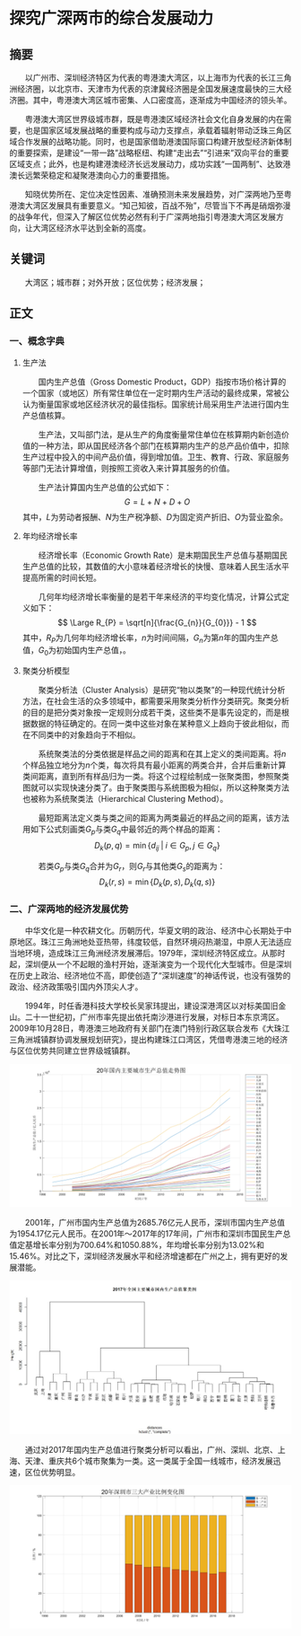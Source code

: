 # 探究广深两市的综合发展动力

## 摘要

&emsp;&emsp;以广州市、深圳经济特区为代表的粤港澳大湾区，以上海市为代表的长江三角洲经济圈，以北京市、天津市为代表的京津冀经济圈是全国发展速度最快的三大经济圈。其中，粤港澳大湾区城市密集、人口密度高，逐渐成为中国经济的领头羊。

&emsp;&emsp;粤港澳大湾区世界级城市群，既是粤港澳区域经济社会文化自身发展的内在需要，也是国家区域发展战略的重要构成与动力支撑点，承载着辐射带动泛珠三角区域合作发展的战略功能。同时，也是国家借助港澳国际窗口构建开放型经济新体制的重要探索，是建设“一带一路”战略枢纽、构建“走出去”“引进来”双向平台的重要区域支点；此外，也是构建港澳经济长远发展动力，成功实践“一国两制”、达致港澳长远繁荣稳定和凝聚港澳向心力的重要措施。

&emsp;&emsp;知晓优势所在、定位决定性因素、准确预测未来发展趋势，对广深两地乃至粤港澳大湾区发展具有重要意义。“知己知彼，百战不殆”，尽管当下不再是硝烟弥漫的战争年代，但深入了解区位优势必然有利于广深两地指引粤港澳大湾区发展方向，让大湾区经济水平达到全新的高度。

## 关键词

&emsp;&emsp;大湾区；城市群；对外开放；区位优势；经济发展；

## 正文

### 一、概念字典

1. 生产法

    &emsp;&emsp;国内生产总值（Gross Domestic Product，GDP）指按市场价格计算的一个国家（或地区）所有常住单位在一定时期内生产活动的最终成果，常被公认为衡量国家或地区经济状况的最佳指标。国家统计局采用生产法进行国内生产总值核算。

    &emsp;&emsp;生产法，又叫部门法，是从生产的角度衡量常住单位在核算期内新创造价值的一种方法，即从国民经济各个部门在核算期内生产的总产品价值中，扣除生产过程中投入的中间产品价值，得到增加值。卫生、教育、行政、家庭服务等部门无法计算增值，则按照工资收入来计算其服务的价值。

    &emsp;&emsp;生产法计算国内生产总值的公式如下：
    $$ G = L + N + D + O $$
    其中，$L$为劳动者报酬、$N$为生产税净额、$D$为固定资产折旧、$O$为营业盈余。

2. 年均经济增长率

    &emsp;&emsp;经济增长率（Economic Growth Rate）是末期国民生产总值与基期国民生产总值的比较，其数值的大小意味着经济增长的快慢、意味着人民生活水平提高所需的时间长短。

    &emsp;&emsp;几何年均经济增长率衡量的是若干年来经济的平均变化情况，计算公式定义如下：
    $$ \Large R_{P} = \sqrt[n]{\frac{G_{n}}{G_{0}}} - 1 $$
    其中，$R_{P}$为几何年均经济增长率，$n$为时间间隔，$G_{n}$为第$n$年的国内生产总值，$G_{0}$为初始国内生产总值，。

3. 聚类分析模型

    &emsp;&emsp;聚类分析法（Cluster Analysis）是研究“物以类聚”的一种现代统计分析方法，在社会生活的众多领域中，都需要采用聚类分析作分类研究。聚类分析的目的是把分类对象按一定规则分成若干类，这些类不是事先设定的，而是根据数据的特征确定的。在同一类中这些对象在某种意义上趋向于彼此相似，而在不同类中的对象趋向于不相似。

    &emsp;&emsp;系统聚类法的分类依据是样品之间的距离和在其上定义的类间距离。将$n$个样品独立地分为$n$个类，每次将具有最小距离的两类合并，合并后重新计算类间距离，直到所有样品归为一类。将这个过程绘制成一张聚类图，参照聚类图就可以实现快速分类了。由于聚类图与系统图极为相似，所以这种聚类方法也被称为系统聚类法（Hierarchical Clustering Method）。

    &emsp;&emsp;最短距离法定义类与类之间的距离为两类最近的样品之间的距离，该方法用如下公式刻画类$G_{p}$与类$G_{q}$中最邻近的两个样品的距离：
    $$ D_{k}(p, q) = \min{ \{ d_{ij} \; \vert \; i \in G_{p}, j \in G_{q} \} } $$

    &emsp;&emsp;若类$G_{p}$与类$G_{q}$合并为$G_{r}$，则$G_{r}$与其他类$G_{s}$的距离为：
    $$ D_{k}(r, s) = \min{ \{ D_{k}(p, s), D_{k}(q, s) \} } $$

### 二、广深两地的经济发展优势

&emsp;&emsp;中华文化是一种农耕文化。历朝历代，华夏文明的政治、经济中心长期处于中原地区。珠江三角洲地处亚热带，纬度较低，自然环境闷热潮湿，中原人无法适应当地环境，造成珠江三角洲经济发展滞后。1979年，深圳经济特区成立。从那时起，深圳便从一个不起眼的渔村开始，逐渐演变为一个现代化大型城市。但是深圳在历史上政治、经济地位不高，即使创造了“深圳速度”的神话传说，也没有强势的政治、经济政策吸引国内外顶尖人才。

&emsp;&emsp;1994年，时任香港科技大学校长吴家玮提出，建设深港湾区以对标美国旧金山。二十一世纪初，广州市率先提出依托南沙港进行发展，对标日本东京湾区。2009年10月28日，粤港澳三地政府有关部门在澳门特别行政区联合发布《大珠江三角洲城镇群协调发展规划研究》，提出构建珠江口湾区，凭借粤港澳三地的经济与区位优势共同建立世界级城镇群。

![20年全国主要城市国内生产总值趋势图](image/20_Major_GDP.svg)

&emsp;&emsp;2001年，广州市国内生产总值为2685.76亿元人民币，深圳市国内生产总值为1954.17亿元人民币。在2001年～2017年的17年间，广州市和深圳市国民生产总值定基增长率分别为700.64%和1050.88%，年均增长率分别为13.02%和15.46%。对比之下，深圳经济发展水平和经济增速都在广州之上，拥有更好的发展潜能。

![2017年全国主要城市国内生产总值聚类图](image/20_Major_GDP_Cluster.jpg)

&emsp;&emsp;通过对2017年国内生产总值进行聚类分析可以看出，广州、深圳、北京、上海、天津、重庆共6个城市聚集为一类。这一类属于全国一线城市，经济发展迅速，区位优势明显。

![20年深圳市三大产业比例变化图](image/20_SZ_Industrial_Diff.svg)
